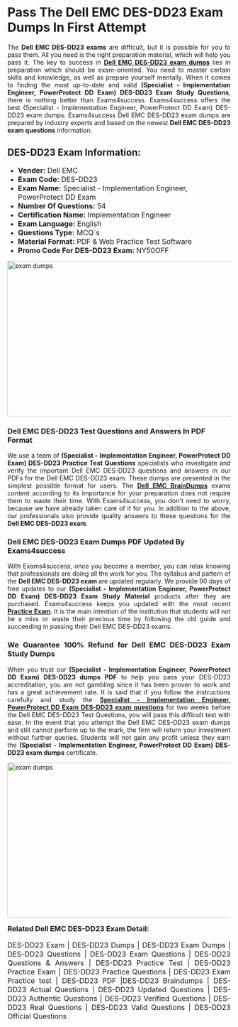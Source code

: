 <h1><strong><strong>Pass The Dell EMC DES-DD23 Exam Dumps In First Attempt</strong></strong></h1> <p style="text-align:justify">The <strong>Dell EMC DES-DD23 exams</strong> are difficult, but it is possible for you to pass them. All you need is the right preparation material, which will help you pass it. The key to success in <a href="https://www.exams4success.com/dell-emc/des-dd23-pdf-exam-dumps"><strong>Dell EMC DES-DD23 exam dumps</strong></a> lies in preparation which should be exam-oriented. You need to master certain skills and knowledge, as well as prepare yourself mentally. When it comes to finding the most up-to-date and valid <strong>(Specialist - Implementation Engineer, PowerProtect DD Exam) DES-DD23 Exam Study Questions</strong>, there is nothing better than Exams4success. Exams4success offers the best (Specialist - Implementation Engineer, PowerProtect DD Exam) DES-DD23 exam dumps. Exams4success Dell EMC DES-DD23 exam dumps are prepared by industry experts and based on the newest <strong>Dell EMC DES-DD23 exam questions</strong> information.</p> <h2><strong><strong>DES-DD23 Exam Information:</strong></strong></h2> <ul> <li><span style="font-size:16px"><strong>Vender:</strong> Dell EMC</span></li> <li><span style="font-size:16px"><strong>Exam Code:</strong> DES-DD23</span></li> <li><span style="font-size:16px"><strong>Exam Name:</strong> Specialist - Implementation Engineer, PowerProtect DD Exam</span></li> <li><span style="font-size:16px"><strong>Number Of Questions:</strong> 54</span></li> <li><span style="font-size:16px"><strong>Certification Name:</strong> Implementation Engineer</span></li> <li><span style="font-size:16px"><strong>Exam Language:</strong> English</span></li> <li><span style="font-size:16px"><strong>Questions Type:</strong> MCQ`s</span></li> <li><span style="font-size:16px"><strong>Material Format:</strong> PDF & Web Practice Test Software</span></li> <li><span style="font-size:16px"><strong>Promo Code For DES-DD23 Exam: </strong>NY50OFF</span></li> </ul> <p><a href="https://www.exams4success.com/dell-emc/des-dd23-pdf-exam-dumps" rel="no-follow"><img alt="exam dumps" src="https://www.certcollections.com/uploads/content/infrist1.png" style="height:350px; width:750px" /></a></p> <h3><strong>Dell EMC DES-DD23 Test Questions and Answers In PDF Format</strong></h3> <p style="text-align:justify">We use a team of <strong>(Specialist - Implementation Engineer, PowerProtect DD Exam) DES-DD23 Practice Test Questions</strong> specialists who investigate and verify the important Dell EMC DES-DD23 questions and answers in our PDFs for the Dell EMC DES-DD23 exam. These dumps are presented in the simplest possible format for users. The <a href="https://www.exams4success.com/dell-emc-exam-dumps"><strong>Dell EMC BrainDumps</strong></a> exams content according to its importance for your preparation does not require them to waste their time. With Exams4success, you don't need to worry, because we have already taken care of it for you. In addition to the above, our professionals also provide quality answers to these questions for the<strong> Dell EMC DES-DD23 exam</strong>.</p> <h3><strong> Dell EMC DES-DD23 Exam Dumps PDF Updated By Exams4success</strong></h3> <p style="text-align:justify">With Exams4success, once you become a member, you can relax knowing that professionals are doing all the work for you. The syllabus and pattern of the <strong>Dell EMC DES-DD23 exam </strong>are updated regularly. We provide 90 days of free updates to our <strong>(Specialist - Implementation Engineer, PowerProtect DD Exam) DES-DD23 Exam Study Material</strong> products after they are purchased. Exams4success keeps you updated with the most recent <a href="https://www.exams4success.com/"><strong>Practice Exam</strong></a>. It is the main intention of the institution that students will not be a miss or waste their precious time by following the old guide and succeeding in passing their Dell EMC DES-DD23 exams.</p> <h3 style="text-align:justify"><strong>We Guarantee 100% Refund for Dell EMC DES-DD23 Exam Study Dumps</strong></h3> <p style="text-align:justify">When you trust our <strong>(Specialist - Implementation Engineer, PowerProtect DD Exam) DES-DD23 dumps PDF</strong> to help you pass your DES-DD23 accreditation, you are not gambling since it has been proven to work and has a great achievement rate. It is said that if you follow the instructions carefully and study the <a href="https://www.exams4success.com/dell-emc/des-dd23-pdf-exam-dumps"><strong>Specialist - Implementation Engineer, PowerProtect DD Exam DES-DD23 exam questions</strong></a> for two weeks before the Dell EMC DES-DD23 Test Questions, you will pass this difficult test with ease. In the event that you attempt the Dell EMC DES-DD23 exam dumps and still cannot perform up to the mark, the firm will return your investment without further queries. Students will not gain any profit unless they earn the <strong>(Specialist - Implementation Engineer, PowerProtect DD Exam) DES-DD23 exam dumps</strong> certificate.</p> <p style="text-align:justify"><a href="https://www.exams4success.com/dell-emc/des-dd23-pdf-exam-dumps" rel="no-follow"><img alt="exam dumps" src="https://www.certcollections.com/uploads/content/free_demo1.png" style="height:350px; width:750px" /></a></p> <p style="text-align:justify"><span style="font-size:16px"><strong>Related Dell EMC DES-DD23 Exam Detail:</strong></span><br /> <br /> <span style="font-size:16px">DES-DD23 Exam | DES-DD23 Dumps | DES-DD23 Exam Dumps | DES-DD23 Questions | DES-DD23 Exam Questions | DES-DD23 Questions & Answers | DES-DD23 Practice Test | DES-DD23 Practice Exam | DES-DD23 Practice Questions | DES-DD23 Exam Practice test | DES-DD23 PDF |DES-DD23 Braindumps | DES-DD23 Actual Questions | DES-DD23 Updated Questions | DES-DD23 Authentic Questions | DES-DD23 Verified Questions | DES-DD23 Real Questions | DES-DD23 Valid Questions | DES-DD23 Official Questions</span></p>
